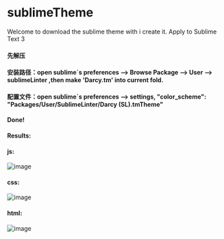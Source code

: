 # sublimeTheme
Welcome to download the sublime theme with i create it.
Apply to Sublime Text 3
#### 先解压
#### 安装路径：open sublime`s preferences --> Browse Package --> User --> sublimeLinter ,then make 'Darcy.tm'  into current fold.
#### 配置文件：open sublime`s preferences --> settings, "color_scheme": "Packages/User/SublimeLinter/Darcy (SL).tmTheme"

#### Done!

#### Results:
#### js:
![image](https://github.com/waer24/sublimeTheme/blob/master/image/js-screenshorts.png)

#### css:
![image](https://github.com/waer24/sublimeTheme/blob/master/image/css-screenshorts.png)

#### html:
![image](https://github.com/waer24/sublimeTheme/blob/master/image/html-screenshorts.png)


